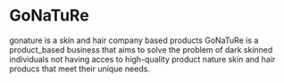# GoNaTuRe
gonature is a skin and hair company based products
GoNaTuRe is a product_based business that aims
to solve the problem of dark skinned individuals 
not having acces to high-quality product nature
skin and hair producs that meet their unique needs.

